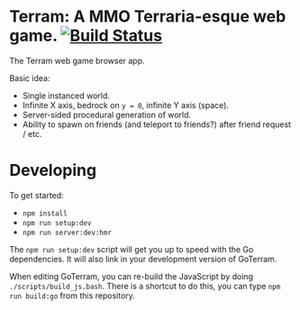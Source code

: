 # Terram: A MMO Terraria-esque web game. [![Build Status](https://travis-ci.com/FuseRobotics/Terram.svg?token=pDSxxzeqkTaa5iGGTLb3&branch=master)](https://travis-ci.com/FuseRobotics/Terram)

The Terram web game browser app.

Basic idea:

 - Single instanced world.
 - Infinite X axis, bedrock on `y = 0`, infinite Y axis (space).
 - Server-sided procedural generation of world.
 - Ability to spawn on friends (and teleport to friends?) after friend request / etc.

Developing
==========

To get started:

 - `npm install`
 - `npm run setup:dev`
 - `npm run server:dev:hmr`

The `npm run setup:dev` script will get you up to speed with the Go dependencies. It will also link in your development version of GoTerram.

When editing GoTerram, you can re-build the JavaScript by doing `./scripts/build_js.bash`. There is a shortcut to do this, you can type `npm run build:go` from this repository.
